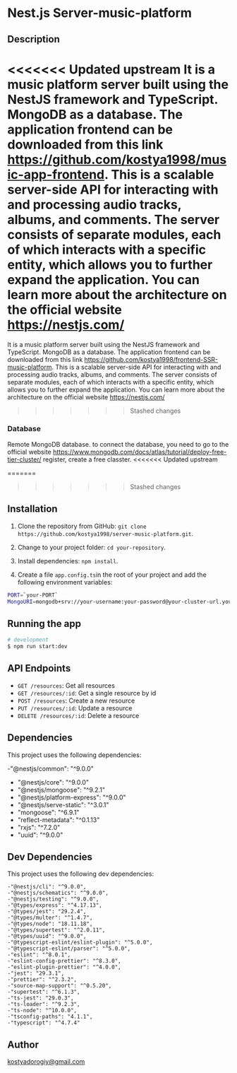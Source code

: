 # Nest.js Server-music-platform

## Description

<<<<<<< Updated upstream
It is a music platform server built using the NestJS framework and TypeScript. MongoDB as a database. The application frontend can be downloaded from this link https://github.com/kostya1998/music-app-frontend. This is a scalable server-side API for interacting with and processing audio tracks, albums, and comments. The server consists of separate modules, each of which interacts with a specific entity, which allows you to further expand the application. You can learn more about the architecture on the official website https://nestjs.com/
=======
It is a music platform server built using the NestJS framework and TypeScript. MongoDB as a database. The application frontend can be downloaded from this link https://github.com/kostya1998/frontend-SSR-music-platform. This is a scalable server-side API for interacting with and processing audio tracks, albums, and comments. The server consists of separate modules, each of which interacts with a specific entity, which allows you to further expand the application. You can learn more about the architecture on the official website https://nestjs.com/
>>>>>>> Stashed changes

### Database

Remote MongoDB database. to connect the database, you need to go to the official website https://www.mongodb.com/docs/atlas/tutorial/deploy-free-tier-cluster/ register, create a free classter.
<<<<<<< Updated upstream

=======
>>>>>>> Stashed changes

## Installation

1. Clone the repository from GitHub: `git clone https://github.com/kostya1998/server-music-platform.git`.

2. Change to your project folder: `cd your-repository`.

3. Install dependencies: `npm install`.

4. Create a file `app.config.ts`in the root of your project and add the following environment variables:

```bash
PORT=`your-PORT`
MongoURI=mongodb+srv://your-username:your-password@your-cluster-url.your-provider.net/your-database-name?retryWrites=true&w=majority
```

## Running the app

```bash
# development
$ npm run start:dev

```

## API Endpoints

- `GET /resources`: Get all resources
- `GET /resources/:id`: Get a single resource by id
- `POST /resources`: Create a new resource
- `PUT /resources/:id`: Update a resource
- `DELETE /resources/:id`: Delete a resource

## Dependencies

This project uses the following dependencies:

-"@nestjs/common": "^9.0.0"

- "@nestjs/core": "^9.0.0"
- "@nestjs/mongoose": "^9.2.1"
- "@nestjs/platform-express": "^9.0.0"
- "@nestjs/serve-static": "^3.0.1"
- "mongoose": "^6.9.1"
- "reflect-metadata": "^0.1.13"
- "rxjs": "^7.2.0"
- "uuid": "^9.0.0"

## Dev Dependencies

This project uses the following dev dependencies:

    -"@nestjs/cli": "^9.0.0",
    -"@nestjs/schematics": "^9.0.0",
    -"@nestjs/testing": "^9.0.0",
    -"@types/express": "^4.17.13",
    -"@types/jest": "29.2.4",
    -"@types/multer": "^1.4.7",
    -"@types/node": "18.11.18",
    -"@types/supertest": "^2.0.11",
    -"@types/uuid": "^9.0.0",
    -"@typescript-eslint/eslint-plugin": "^5.0.0",
    -"@typescript-eslint/parser": "^5.0.0",
    -"eslint": "^8.0.1",
    -"eslint-config-prettier": "^8.3.0",
    -"eslint-plugin-prettier": "^4.0.0",
    -"jest": "29.3.1",
    -"prettier": "^2.3.2",
    -"source-map-support": "^0.5.20",
    -"supertest": "^6.1.3",
    -"ts-jest": "29.0.3",
    -"ts-loader": "^9.2.3",
    -"ts-node": "^10.0.0",
    -"tsconfig-paths": "4.1.1",
    -"typescript": "^4.7.4"

## Author

kostyadorogiy@gmail.com
